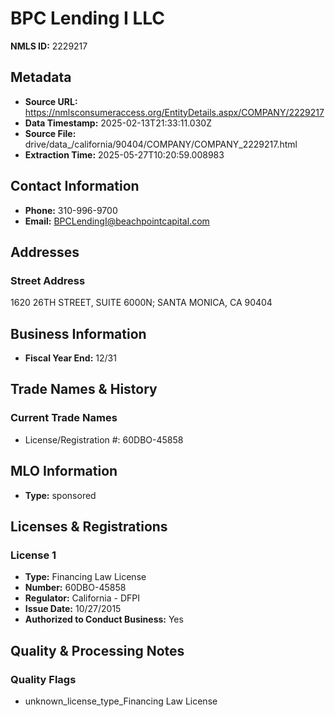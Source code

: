 # BPC Lending I LLC

**NMLS ID:** 2229217

## Metadata
- **Source URL:** https://nmlsconsumeraccess.org/EntityDetails.aspx/COMPANY/2229217
- **Data Timestamp:** 2025-02-13T21:33:11.030Z
- **Source File:** drive/data_/california/90404/COMPANY/COMPANY_2229217.html
- **Extraction Time:** 2025-05-27T10:20:59.008983

## Contact Information
- **Phone:** 310-996-9700
- **Email:** BPCLendingI@beachpointcapital.com

## Addresses
### Street Address
1620 26TH STREET, SUITE 6000N; SANTA MONICA, CA 90404

## Business Information
- **Fiscal Year End:** 12/31

## Trade Names & History
### Current Trade Names
- License/Registration #: 60DBO-45858

## MLO Information
- **Type:** sponsored

## Licenses & Registrations

### License 1
- **Type:** Financing Law License
- **Number:** 60DBO-45858
- **Regulator:** California - DFPI
- **Issue Date:** 10/27/2015
- **Authorized to Conduct Business:** Yes

## Quality & Processing Notes
### Quality Flags
- unknown_license_type_Financing Law License
